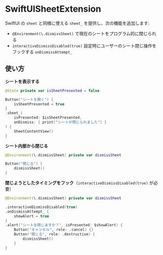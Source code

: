 # SwiftUISheetExtension

SwiftUI の `sheet` と同様に使える `sheet_` を提供し、次の機能を追加します:

- `@Environment(\.dismissSheet)` で現在のシートをプログラム的に閉じられる  
- `interactiveDismissDisabled(true)` 設定時にユーザーのシート閉じ操作をフックする `onDismissAttempt_`

## 使い方

**シートを表示する**  
```swift
@State private var isSheetPresented = false

Button("シートを開く") {
    isSheetPresented = true
}
.sheet_(
    isPresented: $isSheetPresented,
    onDismiss: { print("シートが閉じられました") }
) {
    SheetContentView()
}
```

**シート内部から閉じる**  
```swift
@Environment(\.dismissSheet) private var dismissSheet

Button("閉じる") {
    dismissSheet()
}
```

**閉じようとしたタイミングをフック**（`interactiveDismissDisabled(true)` が必要）  
```swift
@Environment(\.dismissSheet) private var dismissSheet

.interactiveDismissDisabled(true)
.onDismissAttempt_ {
    showAlert = true
}
.alert("シートを閉じますか？", isPresented: $showAlert) {
    Button("キャンセル", role: .cancel) {}
    Button("閉じる", role: .destructive) {
        dismissSheet()
    }
}
```
